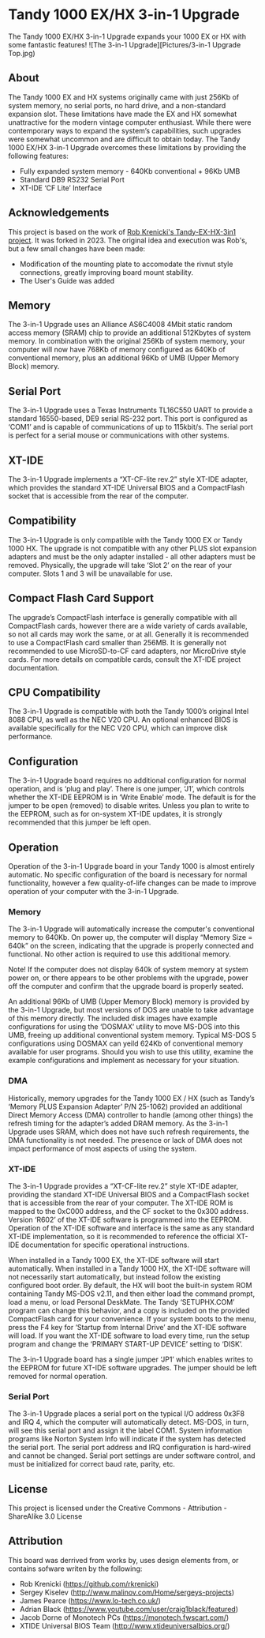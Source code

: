 # Tandy 1000 EX/HX 3-in-1 Upgrade
The Tandy 1000 EX/HX 3-in-1 Upgrade expands your 1000 EX or HX with some fantastic features!
![The 3-in-1 Upgrade][Pictures/3-in-1 Upgrade Top.jpg)

## About
The Tandy 1000 EX and HX systems originally came with just 256Kb of system memory, no serial ports, no hard drive, and a non-standard expansion slot.  These limitations have made the EX and HX somewhat unattractive for the modern vintage computer enthusiast.  While there were contemporary ways to expand the system’s capabilities, such upgrades were somewhat uncommon and are difficult to obtain today.  The Tandy 1000 EX/HX 3-in-1 Upgrade overcomes these limitations by providing the following features:
* Fully expanded system memory - 640Kb conventional + 96Kb UMB 
* Standard DB9 RS232 Serial Port
* XT-IDE ‘CF Lite’ Interface

## Acknowledgements
This project is based on the work of [Rob Krenicki's Tandy-EX-HX-3in1 project](https://github.com/rkrenicki/Tandy-EX-HX-3in1).  It was forked in 2023. The original idea and execution was Rob's, but a few small changes have been made:
* Modification of the mounting plate to accomodate the rivnut style connections, greatly improving board mount stability.
* The User's Guide was added

## Memory
The 3-in-1 Upgrade uses an Alliance AS6C4008 4Mbit static random access memory (SRAM) chip to provide an additional 512Kbytes of system memory.  In combination with the original 256Kb of system memory, your computer will now have 768Kb of memory configured as 640Kb of conventional memory, plus an additional 96Kb of UMB (Upper Memory Block) memory.

## Serial Port
The 3-in-1 Upgrade uses a Texas Instruments TL16C550 UART to provide a standard 16550-based, DE9 serial RS-232 port.  This port is configured as ‘COM1’ and is capable of communications of up to 115kbit/s.  The serial port is perfect for a serial mouse or communications with other systems.

## XT-IDE
The 3-in-1 Upgrade implements a “XT-CF-lite rev.2” style XT-IDE adapter, which provides the standard XT-IDE Universal BIOS and a CompactFlash socket that is accessible from the rear of the computer.

## Compatibility
The 3-in-1 Upgrade is only compatible with the Tandy 1000 EX or Tandy 1000 HX.  The upgrade is not compatible with any other PLUS slot expansion adapters and must be the only adapter installed - all other adapters must be removed.  Physically, the upgrade will take ‘Slot 2’ on the rear of your computer.  Slots 1 and 3 will be unavailable for use.

## Compact Flash Card Support
The upgrade’s CompactFlash interface is generally compatible with all CompactFlash cards, however there are a wide variety of cards available, so not all cards may work the same, or at all.  Generally it is recommended to use a CompactFlash card smaller than 256MB.  It is generally not recommended to use MicroSD-to-CF card adapters, nor MicroDrive style cards.  For more details on compatible cards, consult the XT-IDE project documentation.

## CPU Compatibility
The 3-in-1 Upgrade is compatible with both the Tandy 1000’s original Intel 8088 CPU, as well as the NEC V20 CPU.  An optional enhanced BIOS is available specifically for the NEC V20 CPU, which can improve disk performance.

## Configuration
The 3-in-1 Upgrade board requires no additional configuration for normal operation, and is ‘plug and play’.  There is one jumper, ‘J1’, which controls whether the XT-IDE EEPROM is in ‘Write Enable’ mode.  The default is for the jumper to be open (removed) to disable writes.  Unless you plan to write to the EEPROM, such as for on-system XT-IDE updates, it is strongly recommended that this jumper be left open.

## Operation
Operation of the 3-in-1 Upgrade board in your Tandy 1000 is almost entirely automatic.  No specific configuration of the board is necessary for normal functionality, however a few quality-of-life changes can be made to improve  operation of your computer with the 3-in-1 Upgrade.

### Memory
The 3-in-1 Upgrade will automatically increase the computer's conventional memory to 640Kb.  On power up, the computer will display “Memory Size = 640k” on the screen, indicating that the upgrade is properly connected and functional.  No other action is required to use this additional memory.

Note! If the computer does not display 640k of system memory at system power on, or there appears to be other problems with the upgrade, power off the computer and confirm that the upgrade board is properly seated.

An additional 96Kb of UMB (Upper Memory Block) memory is provided by the 3-in-1 Upgrade, but most versions of DOS are unable to take advantage of this memory directly.  The included disk images have example configurations for using the ‘DOSMAX’ utility to move MS-DOS into this UMB, freeing up additional conventional system memory.  Typical MS-DOS 5 configurations using DOSMAX can yeild 624Kb of conventional memory available for user programs.  Should you wish to use this utility, examine the example configurations and implement as necessary for your situation.

### DMA
Historically, memory upgrades for the Tandy 1000 EX / HX (such as Tandy’s ‘Memory PLUS Expansion Adapter’ P/N 25-1062) provided an additional Direct Memory Access (DMA) controller to handle (among other things) the refresh timing for the adapter’s added DRAM memory.  As the 3-in-1 Upgrade uses SRAM, which does not have such refresh requirements, the DMA functionality is not needed.  The presence or lack of DMA does not impact performance of most aspects of using the system.

### XT-IDE
The 3-in-1 Upgrade provides a “XT-CF-lite rev.2” style XT-IDE adapter, providing the standard XT-IDE Universal BIOS and a CompactFlash socket that is accessible from the rear of your computer.  The XT-IDE ROM is mapped to the 0xC000 address, and the CF socket to the 0x300 address.  Version ‘R602’ of the XT-IDE software is programmed into the EEPROM.  Operation of the XT-IDE software and interface is the same as any standard XT-IDE implementation, so it is recommended to reference the official XT-IDE documentation for specific operational instructions.

When installed in a Tandy 1000 EX, the XT-IDE software will start automatically.  When installed in a Tandy 1000 HX, the XT-IDE software will not necessarily start automatically, but instead follow the existing configured boot order.  By default, the HX will boot the built-in system ROM containing Tandy MS-DOS v2.11, and then either load the command prompt, load a menu, or load Personal DeskMate.  The Tandy ‘SETUPHX.COM’ program can change this behavior, and a copy is included on the provided CompactFlash card for your convenience.  If your system boots to the menu, press the F4 key for ‘Startup from Internal Drive’ and the XT-IDE software will load.  If you want the XT-IDE software to load every time, run the setup program and change the ‘PRIMARY START-UP DEVICE’ setting to ‘DISK’.

The 3-in-1 Upgrade board has a single jumper ‘JP1’ which enables writes to the EEPROM for future XT-IDE software upgrades.  The jumper should be left removed for normal operation.

### Serial Port
The 3-in-1 Upgrade places a serial port on the typical I/O address 0x3F8 and IRQ 4, which the computer will automatically detect.  MS-DOS, in turn, will see this serial port and assign it the label COM1.  System information programs like Norton System Info will indicate if the system has detected the serial port.
The serial port address and IRQ configuration is hard-wired and cannot be changed.  Serial port settings are under software control, and must be initialized for correct baud rate, parity, etc. 

## License
This project is licensed under the Creative Commons - Attribution - ShareAlike 3.0 License

## Attribution
This board was derrived from works by, uses design elements from, or contains sofware writen by the following:
* Rob Krenicki (https://github.com/rkrenicki)
* Sergey Kiselev (http://www.malinov.com/Home/sergeys-projects)
* James Pearce (https://www.lo-tech.co.uk/)
* Adrian Black (https://www.youtube.com/user/craig1black/featured)
* Jacob Dorne of Monotech PCs (https://monotech.fwscart.com/)
* XTIDE Universal BIOS Team (http://www.xtideuniversalbios.org/)

